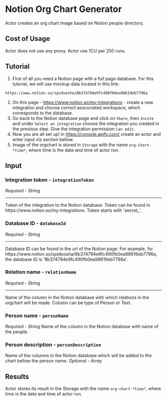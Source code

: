 # Notion Org Chart Generator
Actor creates an org chart image based on Notion people directory.

## Cost of Usage
Actor does not use any proxy. Actor use 1CU per 250 runs.

## Tutorial
1) First of all you need a Notion page with a full page database.
For this tutorial, we will use mockup data located in this link:
```
https://www.notion.so/spidoosha/8b374794e9fc490fb0ea98619eb7796a
```
2) On this page - https://www.notion.so/my-integrations - create a new integration and choose correct asscociated workspace, which corresponds to the database.
3) Go back to the Notion database page and click on `Share`, then `Invite` and under `Select an integration` choose the integration you created in the previous step. Give the integration permission `Can edit`.
4) Now you are all set up! In https://console.apify.com/ create an actor and enter input viz section bellow.
5) Image of the orgchart is stored in `Storage` with the name `org-chart-*time*`, where time is the date and time of actor run.

## Input
### Integration token - ```integrationToken```
*Required - String*
<hr>
Token of the integration to the Notion database. Token can be found in https://www.notion.so/my-integrations. Token starts with 'secret_'.

### Database ID - ```databaseId```
*Required - String*
<hr>
Database ID can be found in the url of the Notion page. For example, for https://www.notion.so/spidoosha/8b374794e9fc490fb0ea98619eb7796a, the database ID is '8b374794e9fc490fb0ea98619eb7796a'.

### Relation name - ```relationName```
*Required - String*
<hr>
Name of the column in the Notion database with which relations in the orgchart will be made. Column can be type of Person or Text.

### Person name - ```personName```
*Required - String*
Name of the column in the Notion database with name of the people.

### Person description - ```personDescription```
Name of the columns in the Notion database which will be added to the chart bellow the person name.
*Optional - Array*

## Results
Actor stores its result in the Storage with the name `org-chart-*time*`, where time is the date and time of actor run.